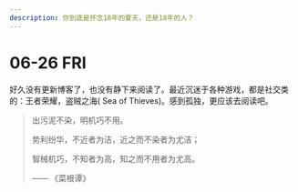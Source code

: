 ```yaml
---
description: 你到底是怀念18年的夏天，还是18年的人？
---
```


# 06-26 FRI

好久没有更新博客了，也没有静下来阅读了。最近沉迷于各种游戏，都是社交类的：王者荣耀，盗贼之海\( Sea of Thieves\)。感到孤独，更应该去阅读吧。







> 出污泥不染，明机巧不用。
>
> 势利纷华，不近者为洁，近之而不染者为尤洁；
>
> 智械机巧，不知者为高，知之而不用者为尤高。
>
>
>
> –––– 《菜根谭》



